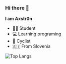 ### Hi there 👋

**I am Axstr0n**

* 👨‍🎓 Student
* 💻 Learning programing
* 🚴 Cyclist
* 🇸🇮 From Slovenia


![Top Langs](https://github-readme-stats.vercel.app/api/top-langs/?username=Axstr0n&layout=compact&theme=tokyonight)



<!--
**Axstr0n/Axstr0n** is a ✨ _special_ ✨ repository because its `README.md` (this file) appears on your GitHub profile.

Here are some ideas to get you started:

- 🔭 I’m currently working on ...
- 🌱 I’m currently learning ...
- 👯 I’m looking to collaborate on ...
- 🤔 I’m looking for help with ...
- 💬 Ask me about ...
- 📫 How to reach me: ...
- 😄 Pronouns: ...
- ⚡ Fun fact: ...
-->

